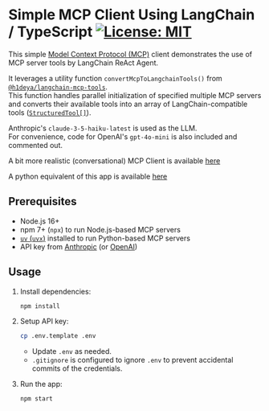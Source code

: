 # Simple MCP Client Using LangChain / TypeScript [![License: MIT](https://img.shields.io/badge/License-MIT-blue.svg)](https://github.com/hideya/mcp-langchain-tools-ts-usage/blob/main/LICENSE)

This simple [Model Context Protocol (MCP)](https://modelcontextprotocol.io/)
client demonstrates the use of MCP server tools by LangChain ReAct Agent.

It leverages a utility function `convertMcpToLangchainTools()` from
[`@h1deya/langchain-mcp-tools`](https://www.npmjs.com/package/@h1deya/langchain-mcp-tools).  
This function handles parallel initialization of specified multiple MCP servers
and converts their available tools into an array of LangChain-compatible tools
([`StructuredTool[]`](https://api.js.langchain.com/classes/_langchain_core.tools.StructuredTool.html)).

Anthropic's `claude-3-5-haiku-latest` is used as the LLM.  
For convenience, code for OpenAI's `gpt-4o-mini` is also included and commented out.

A bit more realistic (conversational) MCP Client is available
[here](https://github.com/hideya/mcp-client-langchain-ts)

A python equivalent of this app is available
[here](https://github.com/hideya/langchain-mcp-tools-py-usage)

## Prerequisites

- Node.js 16+
- npm 7+ (`npx`) to run Node.js-based MCP servers
- [`uv` (`uvx`)](https://docs.astral.sh/uv/) installed to run Python-based MCP servers
- API key from [Anthropic](https://console.anthropic.com/settings/keys)
  (or [OpenAI](https://platform.openai.com/api-keys))

## Usage

1. Install dependencies:

    ```bash
    npm install
    ```

2. Setup API key:
    ```bash
    cp .env.template .env
    ```
    - Update `.env` as needed.
    - `.gitignore` is configured to ignore `.env`
      to prevent accidental commits of the credentials.

3. Run the app:
    ```bash
    npm start
    ```
